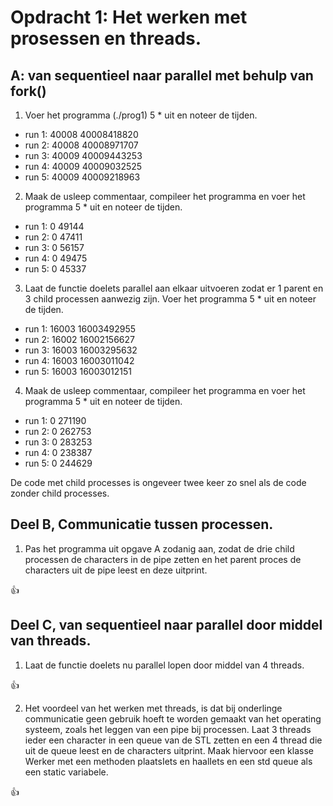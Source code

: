 # Opdracht 1: Het werken met prosessen en threads.

## A: van sequentieel naar parallel met behulp van fork()

1. Voer het programma (./prog1) 5 * uit en noteer de tijden.

- run 1: 40008  40008418820
- run 2: 40008  40008971707
- run 3: 40009  40009443253
- run 4: 40009  40009032525
- run 5: 40009  40009218963

2. Maak de usleep commentaar, compileer het programma en voer het programma 5 * uit en noteer de tijden.

- run 1: 0  49144
- run 2: 0  47411
- run 3: 0  56157
- run 4: 0  49475
- run 5: 0  45337

3. Laat de functie doeIets parallel aan elkaar uitvoeren zodat er 1 parent en 3 child processen aanwezig zijn. Voer het programma 5 * uit en noteer de tijden.

- run 1: 16003  16003492955
- run 2: 16002  16002156627
- run 3: 16003  16003295632
- run 4: 16003  16003011042
- run 5: 16003  16003012151

4. Maak de usleep commentaar, compileer het programma en voer het programma 5 * uit en noteer de tijden.

- run 1: 0  271190
- run 2: 0  262753
- run 3: 0  283253
- run 4: 0  238387
- run 5: 0  244629

De code met child processes is ongeveer twee keer zo snel als de code zonder child processes.

## Deel B, Communicatie tussen processen.


1. Pas het programma uit opgave A zodanig aan, zodat de drie child processen de characters in de pipe zetten en het parent proces de characters uit de pipe leest en deze uitprint.

👍

## Deel C, van sequentieel naar parallel door middel van threads.

1. Laat de functie doeIets nu parallel lopen door middel van 4 threads.

👍

2. Het voordeel van het werken met threads, is dat bij onderlinge communicatie geen gebruik hoeft te worden gemaakt van het operating systeem, zoals het leggen van een pipe bij processen. Laat 3 threads ieder een character in een queue van de STL zetten en een 4 thread die uit de queue leest en de characters uitprint. Maak hiervoor een klasse Werker met een methoden plaatsIets en haalIets en een std queue als een static variabele. 

👍